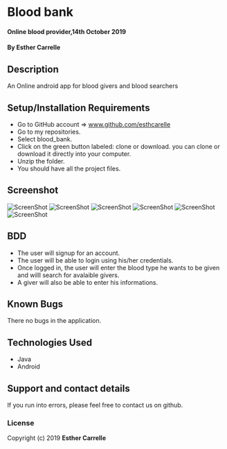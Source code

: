 # Blood bank
#### Online blood provider,14th October 2019
#### By **Esther Carrelle**
## Description
An Online android app for blood givers and blood searchers
## Setup/Installation Requirements
* Go to GitHub account => www.github.com/esthcarelle
* Go to my repositories.
* Select blood_bank.
* Click on the green button labeled: clone or download. you can clone or download it directly into your computer.
* Unzip the folder.
* You should have all the project files.

##  Screenshot
![ScreenShot](1.png)
![ScreenShot](2.png)
![ScreenShot](3.png)
![ScreenShot](4.png)
![ScreenShot](5.png)
![ScreenShot](6.png)



## BDD
* The user will signup for an account.
* The user will be able to login using his/her credentials.
* Once logged in, the user will enter the blood type he wants to be given and willl search for avalaible givers.
* A giver will also be able to enter his informations.
## Known Bugs
There no bugs in the application.
## Technologies Used
* Java
*  Android
## Support and contact details
If you run into errors, please feel free to contact us on github.
### License
Copyright (c) 2019 **Esther Carrelle**